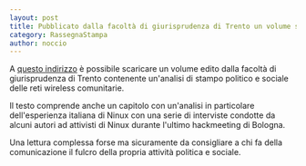 ```yaml
---
layout: post
title: Pubblicato dalla facoltà di giurisprudenza di Trento un volume sulle reti wireless comunitarie 
category: RassegnaStampa
author: noccio
---
```


A
[questo indirizzo](http://wiki.ninux.org/Stampa?action=AttachFile&do=view&target=caso-giovanella_reti-di-libert%C3%A0_quaderno-9-2015_e-prints.pdf)
è possibile scaricare un volume edito dalla facoltà di giurisprudenza
di Trento contenente un'analisi di stampo politico e sociale delle
reti wireless comunitarie.

Il testo comprende anche un capitolo con un'analisi in particolare
dell'esperienza italiana di Ninux con una serie di interviste condotte
da alcuni autori ad attivisti di Ninux durante l'ultimo hackmeeting di
Bologna.

Una lettura complessa forse ma sicuramente da consigliare a chi fa
della comunicazione il fulcro della propria attività politica e
sociale.
